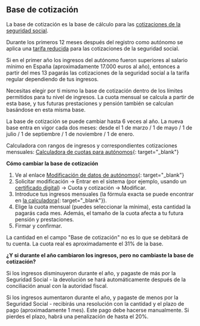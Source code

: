 ## Base de cotización

La base de cotización es la base de cálculo para las [cotizaciones de la seguridad social](#cotizaciones-sociales-seguridad-social).

Durante los primeros 12 meses después del registro como autónomo se aplica una [tarifa reducida](#riesgo-de-perder-el-descuento-seguridad-social) para
las cotizaciones de la seguridad social.

Si en el primer año los ingresos del autónomo fueron superiores al salario mínimo en España (aproximadamente 17.000 euros al año), entonces
a partir del mes 13 pagarás las cotizaciones de la seguridad social a la tarifa regular dependiendo de tus ingresos.

Necesitas elegir por ti mismo la base de cotización dentro de los límites permitidos para tu nivel de ingresos. La cuota mensual
se calcula a partir de esta base, y tus futuras prestaciones y pensión también se calculan basándose en esta misma base.

La base de cotización se puede cambiar hasta 6 veces al año. La nueva base entra en vigor cada dos meses: desde el 1 de marzo / 1 de mayo / 1 de julio /
1 de septiembre / 1 de noviembre / 1 de enero.

Calculadora con rangos de ingresos y correspondientes cotizaciones
mensuales: [Calculadora de cuotas para autónomos](https://portal.seg-social.gob.es/wps/portal/importass/importass/tramites/simuladorRETAPublico){:
target="_blank"}

**Cómo cambiar la base de cotización**

1. Ve al
   enlace [Modificación de datos de autónomos](https://portal.seg-social.gob.es/wps/portal/importass/importass/Categorias/Altas,+bajas+y+modificaciones/Bajas+y+modificaciones/ModDatosAutonomos){:
   target="_blank"}
2. Solicitar modificación -> Entrar en el sistema (por ejemplo, usando
   un [certificado digital](#obtención-del-certificado-digital)) -> Cuota y cotización -> Modificar.
3. Introduce tus ingresos mensuales (la fórmula exacta se puede encontrar
   en [la calculadora](https://portal.seg-social.gob.es/wps/portal/importass/importass/tramites/simuladorRETAPublico){:
   target="_blank"}).
4. Elige la cuota mensual (puedes seleccionar la mínima), esta cantidad la pagarás cada mes. Además,
   el tamaño de la cuota afecta a tu futura pensión y prestaciones.
5. Firmar y confirmar.

La cantidad en el campo "Base de cotización" no es lo que se debitará de tu cuenta. La cuota real es aproximadamente
el 31% de la base.

**¿Y si durante el año cambiaron los ingresos, pero no cambiaste la base de cotización?**

Si los ingresos disminuyeron durante el año, y pagaste de más por la Seguridad Social - la devolución se hará automáticamente después de la
conciliación anual con la autoridad fiscal.

Si los ingresos aumentaron durante el año, y pagaste de menos por la Seguridad Social - recibirás una resolución con la cantidad y el plazo de pago
(aproximadamente 1 mes). Este pago debe hacerse manualmente. Si pierdes el plazo, habrá una penalización de hasta el 20%.
